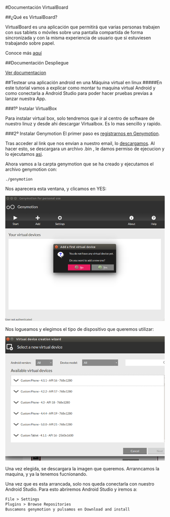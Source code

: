#Documentación VirtualBoard



##¿Qué es VirtualBoard?



VirtualBoard es una aplicación que permitirá que varias personas trabajen con sus tablets o móviles sobre una pantalla compartida de forma sincronizada y con la misma experiencia de usuario que si estuviesen trabajando sobre papel.



Conoce más [aquí](https://github.com/IV-2014/VirtualBoard/blob/master/README.md)



##Documentación Despliegue



[Ver documentacion](https://github.com/IV-2014/VirtualBoard/blob/master/ServerConfiguration/DocumentacionDespliegue.md)

##Testear una aplicación android en una Máquina virtual en linux
#####En este tutorial vamos a explicar como montar tu maquina virtual Android y como conectarla a Android Studio para poder hacer pruebas previas a lanzar nuestra App.

###1º Instalar VirtualBox

Para instalar virtual box, solo tendremos que ir al centro de software de nuestro linuz y desde ahi descargar Virtualbox. Es lo mas sencillo y rapido.

###2º Instalar Genymotion
 El primer paso es [registrarnos en Genymotion](https://www.genymotion.com/#!/auth/account-creation).
 
 Tras acceder al link que nos envian a nuestro email, lo [descargamos](https://www.genymotion.com/#!/download). Al hacer esto, se descargara un archivo .bin , le damos permiso de ejecucion y lo ejecutamos [asi](http://showterm.io/81fc6d57e822570542781).
 
Ahora vamos a la carpta genymotion que se ha creado y ejecutamos el archivo genymotion  con:

	./genymotion
    
Nos aparecera esta ventana, y clicamos en YES:

![ventana1](Images/tutoVM1.png)

Nos logueamos y elegimos el tipo de dispositivo que queremos utilizar:

![ventana2](Images/tutoVM2.png)

Una vez elegida, se descargara la imagen que queremos. Arranncamos la maquina, y ya la tenemos fucnionando.

Una vez que es esta arrancada, solo nos queda conectarla con nuestro Android Studio. Para esto abriremos Android Studio y iremos a:

	File > Settings
    Plugins > Browse Repositories
    Buscamons genymotion y pulsamos en Download and install 